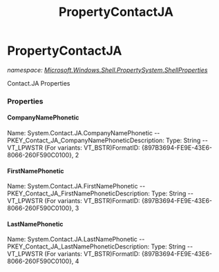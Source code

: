 ﻿---
title: PropertyContactJA
---

# PropertyContactJA
_namespace: [Microsoft.Windows.Shell.PropertySystem.ShellProperties](N-Microsoft.Windows.Shell.PropertySystem.ShellProperties.html)_

Contact.JA Properties



### Properties

#### CompanyNamePhonetic
Name: System.Contact.JA.CompanyNamePhonetic -- PKEY_Contact_JA_CompanyNamePhoneticDescription: 
Type: String -- VT_LPWSTR (For variants: VT_BSTR)FormatID: {897B3694-FE9E-43E6-8066-260F590C0100}, 2
#### FirstNamePhonetic
Name: System.Contact.JA.FirstNamePhonetic -- PKEY_Contact_JA_FirstNamePhoneticDescription: 
Type: String -- VT_LPWSTR (For variants: VT_BSTR)FormatID: {897B3694-FE9E-43E6-8066-260F590C0100}, 3
#### LastNamePhonetic
Name: System.Contact.JA.LastNamePhonetic -- PKEY_Contact_JA_LastNamePhoneticDescription: 
Type: String -- VT_LPWSTR (For variants: VT_BSTR)FormatID: {897B3694-FE9E-43E6-8066-260F590C0100}, 4

